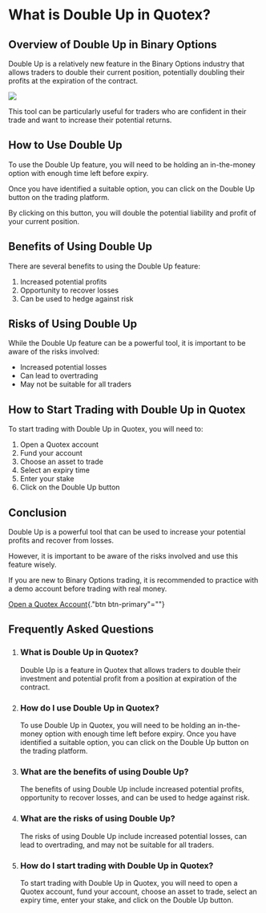 # What is Double Up in Quotex?

## Overview of Double Up in Binary Options

Double Up is a relatively new feature in the Binary Options industry
that allows traders to double their current position, potentially
doubling their profits at the expiration of the contract.

[![](https://static.quotex.io/files/4_en/300_250.jpg)](https://traff.sbs/brokerqxlid)

This tool can be particularly useful for traders who are confident in
their trade and want to increase their potential returns.

## How to Use Double Up

To use the Double Up feature, you will need to be holding an
in-the-money option with enough time left before expiry.

Once you have identified a suitable option, you can click on the Double
Up button on the trading platform.

By clicking on this button, you will double the potential liability and
profit of your current position.

## Benefits of Using Double Up

There are several benefits to using the Double Up feature:

1.  Increased potential profits
2.  Opportunity to recover losses
3.  Can be used to hedge against risk

## Risks of Using Double Up

While the Double Up feature can be a powerful tool, it is important to
be aware of the risks involved:

-   Increased potential losses
-   Can lead to overtrading
-   May not be suitable for all traders

## How to Start Trading with Double Up in Quotex

To start trading with Double Up in Quotex, you will need to:

1.  Open a Quotex account
2.  Fund your account
3.  Choose an asset to trade
4.  Select an expiry time
5.  Enter your stake
6.  Click on the Double Up button

## Conclusion

Double Up is a powerful tool that can be used to increase your potential
profits and recover from losses.

However, it is important to be aware of the risks involved and use this
feature wisely.

If you are new to Binary Options trading, it is recommended to practice
with a demo account before trading with real money.

[Open a Quotex
Account](\%22https://traff.sbs/brokerqxsignup\%22){."btn
btn-primary"=""}

## Frequently Asked Questions

1.  ### What is Double Up in Quotex?

    Double Up is a feature in Quotex that allows traders to double their
    investment and potential profit from a position at expiration of the
    contract.

2.  ### How do I use Double Up in Quotex?

    To use Double Up in Quotex, you will need to be holding an
    in-the-money option with enough time left before expiry. Once you
    have identified a suitable option, you can click on the Double Up
    button on the trading platform.

3.  ### What are the benefits of using Double Up?

    The benefits of using Double Up include increased potential profits,
    opportunity to recover losses, and can be used to hedge against
    risk.

4.  ### What are the risks of using Double Up?

    The risks of using Double Up include increased potential losses, can
    lead to overtrading, and may not be suitable for all traders.

5.  ### How do I start trading with Double Up in Quotex?

    To start trading with Double Up in Quotex, you will need to open a
    Quotex account, fund your account, choose an asset to trade, select
    an expiry time, enter your stake, and click on the Double Up button.

